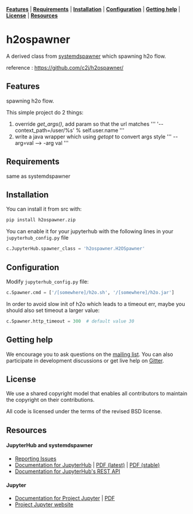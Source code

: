 **[Features](#features)** |
**[Requirements](#requirements)** |
**[Installation](#installation)** |
**[Configuration](#configuration)** |
**[Getting help](#getting-help)** |
**[License](#license)** |
**[Resources](#resources)**

# h2ospawner #

A derived class from [systemdspawner](https://github.com/jupyterhub/systemdspawner) which spawning h2o flow.

reference : https://github.com/c2j/h2ospawner/

## Features ##

spawning h2o flow.

This simple project do 2 things:

1. override *get_args()*, add param so that the url matches
'''
'--context_path=/user/%s' % self.user.name
'''
2. write a java wrapper which using *getopt* to convert args style
'''
--arg=val  -->  -arg val
'''

## Requirements ##

same as systemdspawner


## Installation ##

You can install it from src with:

```bash
pip install h2ospawner.zip
```

You can enable it for your jupyterhub with the following lines in your
`jupyterhub_config.py` file

```python
c.JupyterHub.spawner_class = 'h2ospawner.H2OSpawner'
```

## Configuration ##

Modify `jupyterhub_config.py` file:

```python
c.Spawner.cmd = ['/[somewhere]/h2o.sh', '/[somewhere]/h2o.jar']
```

In order to avoid slow init of h2o which leads to a timeout err, maybe you should also set timeout a larger value:

```python
c.Spawner.http_timeout = 300  # default value 30
```

## Getting help ##

We encourage you to ask questions on the [mailing list](https://groups.google.com/forum/#!forum/jupyter).
You can also participate in development discussions or get live help on [Gitter](https://gitter.im/jupyterhub/jupyterhub).

## License ##

We use a shared copyright model that enables all contributors to maintain the
copyright on their contributions.

All code is licensed under the terms of the revised BSD license.

## Resources

#### JupyterHub and systemdspawner

- [Reporting Issues](https://github.com/ycysuk/h2ospawner/issues)
- [Documentation for JupyterHub](http://jupyterhub.readthedocs.io/en/latest/) | [PDF (latest)](https://media.readthedocs.org/pdf/jupyterhub/latest/jupyterhub.pdf) | [PDF (stable)](https://media.readthedocs.org/pdf/jupyterhub/stable/jupyterhub.pdf)
- [Documentation for JupyterHub's REST API](http://petstore.swagger.io/?url=https://raw.githubusercontent.com/jupyter/jupyterhub/master/docs/rest-api.yml#/default)

#### Jupyter

- [Documentation for Project Jupyter](http://jupyter.readthedocs.io/en/latest/index.html) | [PDF](https://media.readthedocs.org/pdf/jupyter/latest/jupyter.pdf)
- [Project Jupyter website](https://jupyter.org)
